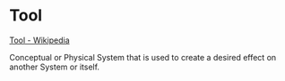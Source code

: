 # Tool

[Tool - Wikipedia](https://en.wikipedia.org/wiki/Tool)

Conceptual or Physical System that is used to create a desired effect on another System or itself.
